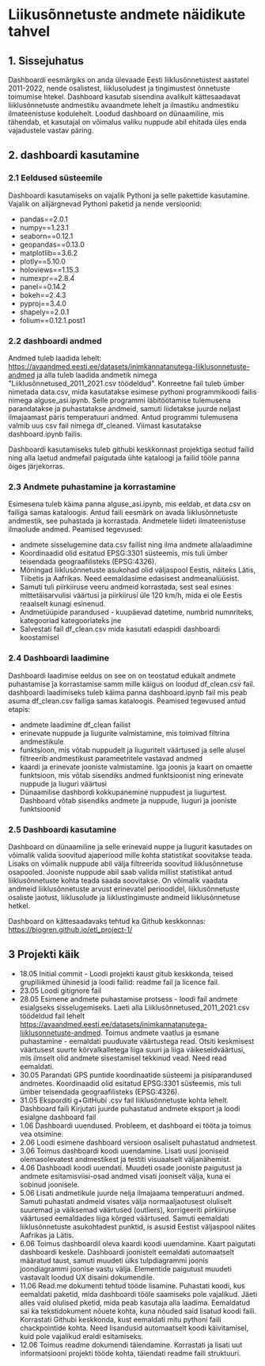 # Liikusõnnetuste andmete näidikute tahvel

## 1. Sissejuhatus
Dashboardi eesmärgiks on anda ülevaade Eesti liiklusõnnetustest aastatel 2011-2022, nende osalistest, liiklusoludest ja tingimustest õnnetuste toimumise htekel. Dashboard kasutab sisendina avalikult kättesaadavat liiklusõnnetuste andmestiku avaandmete lehelt ja ilmastiku andmestiku ilmateenistuse kodulehelt. Loodud dashboard on dünaamiline, mis tähendab, et kasutajal on võimalus valiku nuppude abil ehitada üles enda vajadustele vastav päring. 


## 2. dashboardi kasutamine

### 2.1 Eeldused süsteemile
Dashboardi kasutamiseks on vajalik Pythoni ja selle pakettide kasutamine. Vajalik on alljärgnevad Pythoni paketid ja nende versioonid:

* pandas==2.0.1
* numpy==1.23.1
* seaborn==0.12.1
* geopandas==0.13.0
* matplotlib==3.6.2
* plotly==5.10.0
* holoviews==1.15.3
* numexpr==2.8.4
* panel==0.14.2
* bokeh==2.4.3
* pyproj==3.4.0
* shapely==2.0.1
* folium==0.12.1.post1

### 2.2 dashboardi andmed

Andmed tuleb laadida lehelt: https://avaandmed.eesti.ee/datasets/inimkannatanutega-liiklusonnetuste-andmed ja alla tuleb laadida andmetik nimega "Liiklusõnnetused_2011_2021.csv töödeldud". Konreetne fail tuleb ümber nimetada data.csv, mida kasutatakse esimese pythoni programmikoodi failis nimega alguse_asi.ipynb. Selle programmi läbitöötamise tulemusena parandatakse ja puhastatakse andmeid, samuti liidetakse juurde neljast ilmajaamast päris temperatuuri andmed. Antud programmi tulemusena valmib uus csv fail nimega df_cleaned. Viimast kasutatakse dashboard.ipynb failis. 

Dashboardi kasutamiseks tuleb githubi keskkonnast projektiga seotud failid ning alla laetud andmefail paigutada ühte kataloogi ja failid tööle panna õiges järjekorras.


### 2.3 Andmete puhastamine ja korrastamine
Esimesena tuleb käima panna alguse_asi.ipynb, mis eeldab, et data.csv on failiga samas kataloogis. Antud faili eesmärk on avada liiklusõnnetuste andmestik, see puhastada ja korrastada. Andmetele liideti ilmateenistuse ilmaolude andmed. Peamised tegevused:

* andmete sisselugemine data.csv failist ning ilma andmete allalaadimine
* Koordinaadid olid esitatud EPSG:3301 süsteemis, mis tuli ümber teisendada geograafilisteks (EPSG:4326). 
* Mõningad liiklusõnnetuste asukohad olid väljaspool Eestis, näiteks Lätis, Tiibetis ja Aafrikas. Need eemaldasime edasisest andmeanalüüsist. 
* Samuti tuli piirkiiruse veeru andmeid korrastada, sest seal esines mittetäisarvulisi väärtusi ja piirkiirusi üle 120 km/h, mida ei ole Eestis reaalselt kunagi esinenud.
* Andmetüüpide parandused - kuupäevad datetime, numbrid numnriteks, kategooriad kategooriateks jne 
* Salvestati fail df_clean.csv mida kasutati edaspidi dashboardi koostamisel

### 2.4 Dashboardi laadimine
Dashboardi laadimise eeldus on see on on teostatud edukalt andmete puhastamise ja korrastamise samm mille käigus on loodud df_clean.csv fail. dashboardi laadimiseks tuleb käima panna dashboard.ipynb fail mis peab asuma df_clean.csv failiga samas kataloogis. Peamised tegevused antud etapis:

* andmete laadimine df_clean failist
* erinevate nuppude ja liugurite valmistamine, mis toimivad filtrina andmestikule
* funktsioon, mis võtab nuppudelt ja liuguritelt väärtused ja selle alusel filtreerib andmestikust parameetritele vastavad andmed
* kaardi ja erinevate jooniste valmistamine. Iga joonis ja kaart on omaette funktsioon, mis võtab sisendiks andmed funktsioonist ning erinevate nuppude ja liuguri väärtusi
* Dünaamilise dashbordi kokkupanemine nuppudest ja liugurtest. Dashboard võtab sisendiks andmete ja nuppude, liuguri ja jooniste funktsioonid


### 2.5 Dashboardi kasutamine
Dashboard on dünaamiline ja selle erinevaid nuppe ja liugurit kasutades on võimalik valida soovitud ajaperiood mille kohta statistikat soovitakse teada. Lisaks on võimalik nuppude abil välja filtreerida soovitud liiklusõnnetuse osapooled. Jooniste nuppude abil saab valida millist statistikat antud liiklusõnnetuste kohta teada saada soovitakse. On võimalik vaadata andmeid liiklusõnnetuste arvust erinevatel perioodidel, liiklusõnnetuste osaliste jaotust, liiklusolude ja liiklustingimuste andmeid liiklusõnnetuse hetkel.

Dashboard on kättesaadavaks tehtud ka Github keskkonnas: https://biogren.github.io/etl_project-1/

## 3 Projekti käik

* 18.05 Initial commit - Loodi projekti kaust gitub keskkonda, teised grupiliikmed ühinesid ja loodi failid: readme fail ja licence fail.
* 23.05 Loodi gitignore fail
* 28.05 Esimene andmete puhastamise protsess - loodi fail andmete esialgseks sisselugemiseks. Laeti alla Liiklusõnnetused_2011_2021.csv töödeldud fail lehelt https://avaandmed.eesti.ee/datasets/inimkannatanutega-liiklusonnetuste-andmed. Toimus andmete vaatlus ja esmane puhastamine - eemaldati puuduvate väärtustega read. Otsiti keskmisest väärtusest suurte kõrvalkalletega liiga suuri ja liiga väikeseidväärtusi, mis ilmselt olid andmete sisestamisel tekkinud vead. Need read eemaldati.
* 30.05 Parandati GPS puntide koordinaatide süsteemi ja pisiparandused andmetes. Koordinaadid olid esitatud EPSG:3301 süsteemis, mis tuli ümber teisendada geograafilisteks (EPSG:4326). 
* 31.05 Eksporditi g+GitHubi .csv fail liiklusõnnetuste kohta lehelt. Dashboard faili Kirjutati juurde puhastatud andmete eksport ja loodi esialgne dashboard fail
* 1.06 Dashboardi uuendused. Probleem, et dashboard ei tööta ja toimus vea otsimine.
* 2.06 Loodi esimene dashboard versioon osaliselt puhastatud andmetest. 
* 3.06 Toimus dashboardi koodi uuendamine. Lisati uusi jooniseid olemasolevatest andmestikest ja testiti visuaalselt väljanähemist.
* 4.06 Dashboadi koodi uuendati. Muudeti osade jooniste paigutust ja andmete esitamisviisi-osad andmed visati jooniselt välja, kuna ei sobinud joonisele.
* 5.06 Lisati andmetikule juurde nelja ilmajaama temperatuuri andmed. Samuti puhastati andmeid visates välja normaaljaotusest oluliselt suuremad ja väiksemad väärtused (outliers), korrigeeriti piirkiiruse väärtused eemaldades liiga kõrged väärtused. Samuti eemaldati liiklusõnnetuste asukohtadest punktid, is asusid Eestist väljaspool näites Aafrikas ja Lätis. 
* 6.06 Toimus dashboardil oleva kaardi koodi uuendamine. Kaart paigutati dashboardi keskele. Dashboardi joonistelt eemaldati automaatselt määratud taust, samuti muudeti ülks tulpdiagrammi joonis joondiagrammi joonise vastu välja. Elementide paigutust muudeti vastavalt loodud UX disaini dokumendile. 
* 11.06 Read.me dokumenti tehtud tööde lisamine. Puhastati koodi, kus eemaldati paketid, mida dashboardi tööle saamiseks pole vajalikud. Jäeti alles vaid olulised pketid, mida peab kasutaja alla laadima. Eemaldatud sai ka tekstidokument nõuete kohta, kuna nõuded said lisatud koodi faili. Korrastati Githubi keskkonda, kust eemaldati mitu pythoni faili chackpointide kohta. Need lisandusid automaatselt koodi käivitamisel, kuid pole vajalikud eraldi esitamiseks. 
* 12.06 Toimus readme dokumendi täiendamine. Korrastati ja lisati uut informatsiooni projekti tööde kohta, täiendati readme faili struktuuri. 
